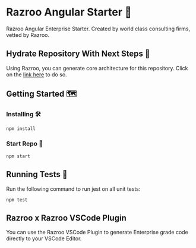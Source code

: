 # Razroo Angular Starter 🚀

Razroo Angular Enterprise Starter. Created by world class consulting firms, vetted by Razroo. 

## Hydrate Repository With Next Steps 🌊

Using Razroo, you can generate core architecture for this repository. Click on the [link here](https://razroo.com/community/angular-16.1.0/starter/add-styling-infrastructure-recipe/create-common-styles-lib) to do so.

## Getting Started 🗺️

### Installing 🛠️
```
npm install
```

### Start Repo 🏁
```
npm start
```

## Running Tests 🧪
Run the following command to run jest on all unit tests:
```
npm test
```

## Razroo x Razroo VSCode Plugin
You can use the Razroo VSCode Plugin to generate Enterprise grade code directly to your VSCode Editor.